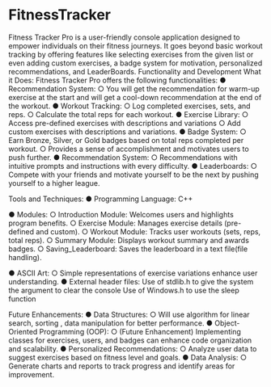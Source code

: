 # FitnessTracker
Fitness Tracker Pro is a user-friendly console application designed to empower individuals on their fitness journeys. It goes beyond basic workout tracking by offering features like selecting exercises from the given list or even adding custom exercises, a badge system for motivation, personalized recommendations, and LeaderBoards.
Functionality and Development
What it Does:
Fitness Tracker Pro offers the following functionalities:
●	Recommendation System:
○	You will get the recommendation for warm-up exercise at the start and will get a cool-down recommendation at the end of the workout.
●	Workout Tracking:
○	Log completed exercises, sets, and reps.
○	Calculate the total reps for each workout.
●	Exercise Library:
○	Access pre-defined exercises with descriptions and variations 
○	Add custom exercises with descriptions and variations.
●	Badge System:
○	Earn Bronze, Silver, or Gold badges based on total reps completed per workout.
○	Provides a sense of accomplishment and motivates users to push further.
●	Recommendation System:
○	Recommendations with intuitive prompts and instructions with every difficulty.
●	Leaderboards:
○	Compete with your friends and motivate yourself to be the next by pushing yourself to a higher league.
            




Tools and Techniques:
●	Programming Language: C++

●	Modules:
○	Introduction Module: Welcomes users and highlights program benefits. 
○	Exercise Module: Manages exercise details (pre-defined and custom).
○	Workout Module: Tracks user workouts (sets, reps, total reps).
○	Summary Module: Displays workout summary and awards badges. 
○	Saving_Leaderboard: Saves the leaderboard in a text file(file handling).

●	ASCII Art:
○	Simple representations of exercise variations enhance user understanding.
●	External header files:
    Use of stdlib.h to give the system the argument to clear the console 
               Use of Windows.h to use the sleep function                  

Future Enhancements:
●	Data Structures:
○	Will use algorithm for linear search, sorting , data manipulation for better performance.
●	Object-Oriented Programming (OOP):
○	(Future Enhancement) Implementing classes for exercises, users, and badges can enhance code organization and scalability.
●	Personalized Recommendations:
○	Analyze user data to suggest exercises based on fitness level and goals. 
●	Data Analysis:
○	Generate charts and reports to track progress and identify areas for improvement.
